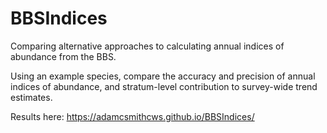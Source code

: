 # BBSIndices

Comparing alternative approaches to calculating annual indices of abundance from the BBS.

Using an example species, compare the accuracy and precision of annual indices of abundance, and stratum-level contribution to survey-wide trend estimates.

Results here: https://adamcsmithcws.github.io/BBSIndices/ 


